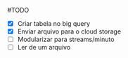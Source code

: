 #TODO
- [x] Criar tabela no big query
- [x] Enviar arquivo para o cloud storage
- [ ] Modularizar para streams/minuto 
- [ ] Ler de um arquivo 
